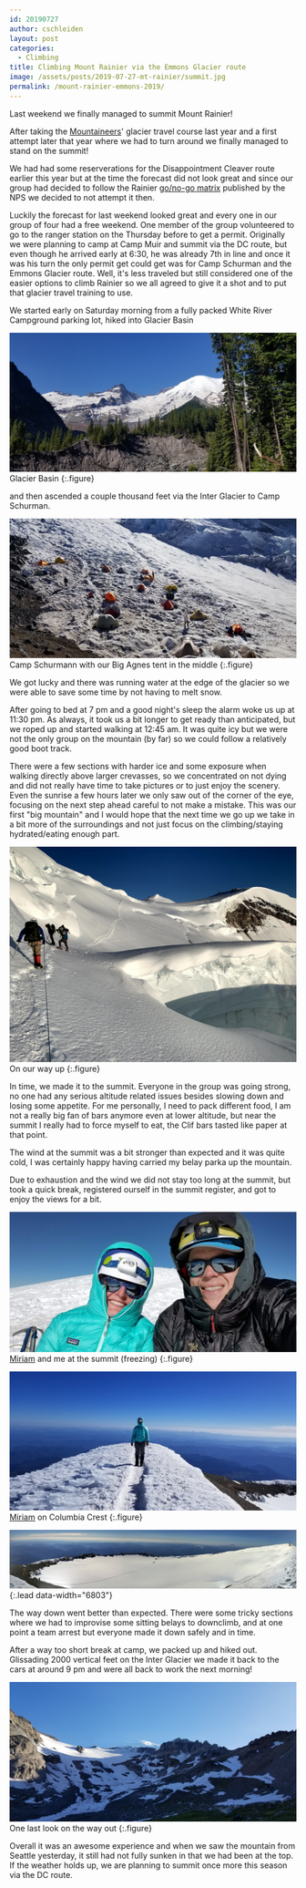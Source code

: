 ```yaml
---
id: 20190727
author: cschleiden
layout: post
categories:
  - Climbing
title: Climbing Mount Rainier via the Emmons Glacier route
image: /assets/posts/2019-07-27-mt-rainier/summit.jpg
permalink: /mount-rainier-emmons-2019/
---
```


Last weekend we finally managed to summit Mount Rainier!

After taking the [Mountaineers](https://www.mountaineers.org/)' glacier travel course last year and a first attempt later that year where we had to turn around we finally managed to stand on the summit! 

We had had some reserverations for the Disappointment Cleaver route earlier this year but at the time the forecast did not look great and since our group had decided to follow the Rainier [go/no-go matrix](http://www.concurrentaffair.org/2017/07/06/mount-rainier-gono-go-decision-matrix/) published by the NPS we decided to not attempt it then. 

Luckily the forecast for last weekend looked great and every one in our group of four had a free weekend. One member of the group volunteered to go to the ranger station on the Thursday before to get a permit. Originally we were planning to camp at Camp Muir and summit via the DC route, but even though he arrived early at 6:30, he was already 7th in line and once it was his turn the only permit get could get was for Camp Schurman and the Emmons Glacier route. Well, it's less traveled but still considered one of the easier options to climb Rainier so we all agreed to give it a shot and to put that glacier travel training to use.

We started early on Saturday morning from a fully packed White River Campground parking lot, hiked into Glacier Basin 

![Glacier Basin](/assets/posts/2019-07-27-mt-rainier/start.jpg)
Glacier Basin
{:.figure}

and then ascended a couple thousand feet via the Inter Glacier to Camp Schurman.

![Camp Schurmann](/assets/posts/2019-07-27-mt-rainier/camp.jpg)
Camp Schurmann with our Big Agnes tent in the middle
{:.figure}

We got lucky and there was running water at the edge of the glacier so we were able to save some time by not having to melt snow. 

After going to bed at 7 pm and a good night's sleep the alarm woke us up at 11:30 pm. As always, it took us a bit longer to get ready than anticipated, but we roped up and started walking at 12:45 am. It was quite icy but we were not the only group on the mountain (by far) so we could follow a relatively good boot track.

There were a few sections with harder ice and some exposure when walking directly above larger crevasses, so we concentrated on not dying and did not really have time to take pictures or to just enjoy the scenery. Even the sunrise a few hours later we only saw out of the corner of the eye, focusing on the next step ahead careful to not make a mistake. This was our first "big mountain" and I would hope that the next time we go up we take in a bit more of the surroundings and not just focus on the climbing/staying hydrated/eating enough part. 

![Going up](/assets/posts/2019-07-27-mt-rainier/going-up.jpg)
On our way up
{:.figure}

In time, we made it to the summit. Everyone in the group was going strong, no one had any serious altitude related issues besides slowing down and losing some appetite. For me personally, I need to pack different food, I am not a really big fan of bars anymore even at lower altitude, but near the summit I really had to force myself to eat, the Clif bars tasted like paper at that point.

The wind at the summit was a bit stronger than expected and it was quite cold, I was certainly happy having carried my belay parka up the mountain.

Due to exhaustion and the wind we did not stay too long at the summit, but took a quick break, registered ourself in the summit register, and got to enjoy the views for a bit.

![Us at the summit](/assets/posts/2019-07-27-mt-rainier/summit.jpg)
[Miriam](https://10hourflight.wordpress.com/) and me at the summit (freezing)
{:.figure}

![Miriam at the summit](/assets/posts/2019-07-27-mt-rainier/miriam-summit.jpg)
[Miriam](https://10hourflight.wordpress.com/) on Columbia Crest
{:.figure}

![Panorama](/assets/posts/2019-07-27-mt-rainier/panorama.jpg){:.lead data-width="6803"}

The way down went better than expected. There were some tricky sections where we had to improvise some sitting belays to downclimb, and at one point a team arrest but everyone made it down safely and in time.

After a way too short break at camp, we packed up and hiked out. Glissading 2000 vertical feet on the Inter Glacier we made it back to the cars at around 9 pm and were all back to work the next morning!

![Last look](/assets/posts/2019-07-27-mt-rainier/last-look.jpg)
One last look on the way out
{:.figure}

Overall it was an awesome experience and when we saw the mountain from Seattle yesterday, it still had not fully sunken in that we had been at the top. If the weather holds up, we are planning to summit once more this season via the DC route. 